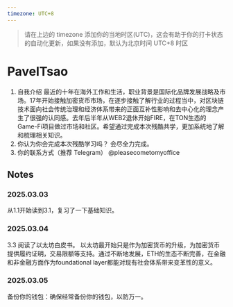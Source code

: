 ```yaml
---
timezone: UTC+8
---
```


> 请在上边的 timezone 添加你的当地时区(UTC)，这会有助于你的打卡状态的自动化更新，如果没有添加，默认为北京时间 UTC+8 时区


# PavelTsao

1. 自我介绍
最近的十年在海外工作和生活，职业背景是国际化品牌发展战略及市场。17年开始接触加密货币市场，在逐步接触了解行业的过程当中，对区块链技术面向社会传统治理和经济体系带来的正面互补性影响和去中心化的理念产生了很强的认同感。去年后半年从WEB2退休开始FIRE，在TON生态的Game-Fi项目做过市场和社区。希望通过完成本次残酷共学，更加系统地了解和梳理相关知识。
2. 你认为你会完成本次残酷学习吗？
会尽全力完成。
3. 你的联系方式（推荐 Telegram）
@pleasecometomyoffice
## Notes

<!-- Content_START -->

### 2025.03.03

从1.1开始读到3.1，复习了一下基础知识。

### 2025.03.04

3.3 阅读了以太坊白皮书。
以太坊最开始只是作为加密货币的升级，为加密货币提供履约证明，交易限额等支持。通过不断地发展，ETH的生态不断完善，在金融和非金融方面作为foundational layer都能对现有社会体系带来变革性的意义。

### 2025.03.05
备份你的钱包：确保经常备份你的钱包，以防万一。


<!-- Content_END -->
